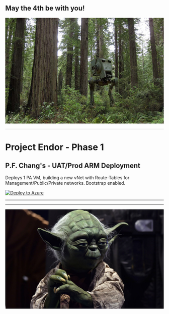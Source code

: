 ## May the 4th be with you!

![Endor](endor2.jpg)

* * *

# Project Endor - Phase 1

## P.F. Chang's - UAT/Prod ARM Deployment
Deploys 1 PA VM, building a new vNet with Route-Tables for Management/Public/Private networks. Bootstrap enabled.

[![Deploy to Azure](https://aka.ms/deploytoazurebutton)](https://portal.azure.com/#create/Microsoft.Template/uri/https%3A%2F%2Fcnetpalopublic.blob.core.windows.net%2Farm-public%2Fcnet-pa1-lb.json)
* * *


* * *

![Yoda](yoda.jpg)

